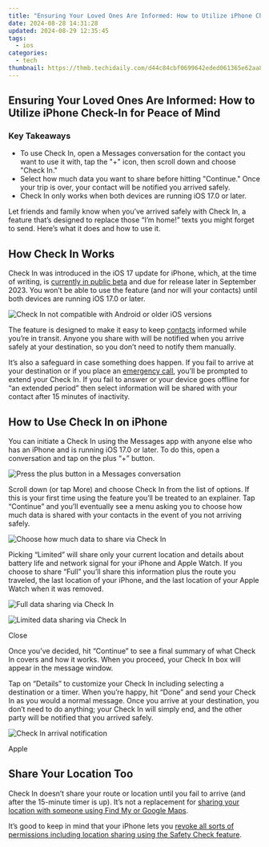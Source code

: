 ```yaml
---
title: "Ensuring Your Loved Ones Are Informed: How to Utilize iPhone Check-In for Peace of Mind"
date: 2024-08-28 14:31:28
updated: 2024-08-29 12:35:45
tags:
  - ios
categories:
  - tech
thumbnail: https://thmb.techidaily.com/d44c84cbf0699642eded061365e62aa884811112a5aa8ff88c8335f623b0d0e8.jpg
---
```


## Ensuring Your Loved Ones Are Informed: How to Utilize iPhone Check-In for Peace of Mind

### Key Takeaways

* To use Check In, open a Messages conversation for the contact you want to use it with, tap the "+" icon, then scroll down and choose "Check In."
* Select how much data you want to share before hitting "Continue." Once your trip is over, your contact will be notified you arrived safely.
* Check In only works when both devices are running iOS 17.0 or later.

 Let friends and family know when you’ve arrived safely with Check In, a feature that’s designed to replace those “I’m home!” texts you might forget to send. Here’s what it does and how to use it.

##  How Check In Works

 Check In was introduced in the iOS 17 update for iPhone, which, at the time of writing, is [currently in public beta](https://video-screen-grab.techidaily.com/updated-crafting-conversations-that-captivate-google-meet-edition-for-2024/) and due for release later in September 2023\. You won’t be able to use the feature (and nor will your contacts) until both devices are running iOS 17.0 or later.

![Check In not compatible with Android or older iOS versions](https://static1.howtogeekimages.com/wordpress/wp-content/uploads/2023/09/check_in_not_available.PNG) 

 The feature is designed to make it easy to keep [contacts](https://video-ai-editor.techidaily.com/updated-times-running-out-learn-to-add-a-countdown-timer-in-fcpx-now/) informed while you’re in transit. Anyone you share with will be notified when you arrive safely at your destination, so you don’t need to notify them manually.

 It’s also a safeguard in case something does happen. If you fail to arrive at your destination or if you place an [emergency call](https://instagram-videos.techidaily.com/new-how-to-boost-your-instagram-vids-visibility-for-2024/), you’ll be prompted to extend your Check In. If you fail to answer or your device goes offline for “an extended period” then select information will be shared with your contact after 15 minutes of inactivity.

##  How to Use Check In on iPhone

 You can initiate a Check In using the Messages app with anyone else who has an iPhone and is running iOS 17.0 or later. To do this, open a conversation and tap on the plus “+” button.

![Press the plus button in a Messages conversation](https://static1.howtogeekimages.com/wordpress/wp-content/uploads/2023/09/plus_button.jpeg) 

 Scroll down (or tap More) and choose Check In from the list of options. If this is your first time using the feature you’ll be treated to an explainer. Tap “Continue” and you’ll eventually see a menu asking you to choose how much data is shared with your contacts in the event of you not arriving safely.

![Choose how much data to share via Check In](https://static1.howtogeekimages.com/wordpress/wp-content/uploads/2023/09/select_sharing_data.jpeg) 

 Picking “Limited” will share only your current location and details about battery life and network signal for your iPhone and Apple Watch. If you choose to share “Full” you’ll share this information plus the route you traveled, the last location of your iPhone, and the last location of your Apple Watch when it was removed.

![Full data sharing via Check In](https://static1.howtogeekimages.com/wordpress/wp-content/uploads/2023/09/full_check_in.jpeg) 

![Limited data sharing via Check In](https://static1.howtogeekimages.com/wordpress/wp-content/uploads/2023/09/limited_check_in.jpeg) 

Close 

 Once you’ve decided, hit “Continue” to see a final summary of what Check In covers and how it works. When you proceed, your Check In box will appear in the message window.

 Tap on “Details” to customize your Check In including selecting a destination or a timer. When you’re happy, hit “Done” and send your Check In as you would a normal message. Once you arrive at your destination, you don’t need to do anything; your Check In will simply end, and the other party will be notified that you arrived safely.

![Check In arrival notification](https://static1.howtogeekimages.com/wordpress/wp-content/uploads/2023/09/check_in_arrived_notified.png) 

Apple

##  Share Your Location Too

 Check In doesn’t share your route or location until you fail to arrive (and after the 15-minute timer is up). It’s not a replacement for [sharing your location with someone using Find My or Google Maps](https://extra-skills.techidaily.com/in-2024-mastering-youtubes-comment-analysis/).

 It’s good to keep in mind that your iPhone lets you [revoke all sorts of permissions including location sharing using the Safety Check feature](https://instagram-videos.techidaily.com/new-2024-approved-ig-peak-performers-iphone-plus-androids-top-covers-app/).

<ins class="adsbygoogle"
     style="display:block"
     data-ad-format="autorelaxed"
     data-ad-client="ca-pub-7571918770474297"
     data-ad-slot="1223367746"></ins>



<ins class="adsbygoogle"
     style="display:block"
     data-ad-client="ca-pub-7571918770474297"
     data-ad-slot="8358498916"
     data-ad-format="auto"
     data-full-width-responsive="true"></ins>
